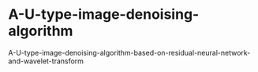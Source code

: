 # A-U-type-image-denoising-algorithm
A-U-type-image-denoising-algorithm-based-on-residual-neural-network-and-wavelet-transform
